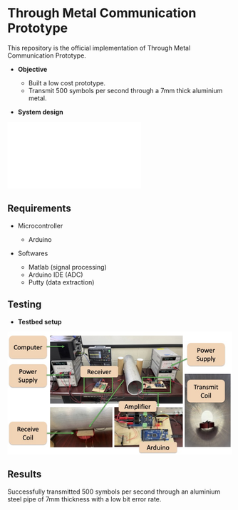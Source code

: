 # Through Metal Communication Prototype

This repository is the official implementation of Through Metal Communication Prototype. 

- **Objective**
	- Built a low cost prototype.
	- Transmit 500 symbols per second through a 7mm thick aluminium metal.
	

- **System design**

![Block diagram](Images/system.pdf)



## Requirements

- Microcontroller
	- Arduino

- Softwares
	- Matlab (signal processing)
	- Arduino IDE (ADC)
	- Putty (data extraction)



## Testing

- **Testbed setup**

![Setup](Images/testbed.jpg)




## Results

Successfully transmitted 500 symbols per second through an aluminium steel pipe of 7mm thickness with a low bit error rate.






